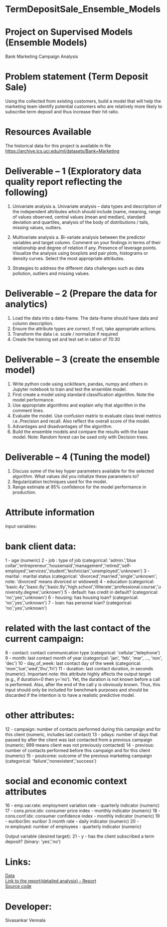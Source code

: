 # TermDepositSale_Ensemble_Models
# Project on Supervised Models (Ensemble Models)
Bank Marketing Campaign Analysis

# Problem statement (Term Deposit Sale)
Using the collected from existing customers, build a model that will help the marketing team identify potential customers who are relatively more likely to subscribe term deposit and thus increase their hit ratio. 

# Resources Available
The historical data for this project is available in file
https://archive.ics.uci.edu/ml/datasets/Bank+Marketing

# Deliverable – 1 (Exploratory data quality report reflecting the following)
1.	Univariate analysis
a.	Univariate analysis – data types and description of the independent attributes which should include (name, meaning, range of values observed, central values (mean and median), standard deviation and quartiles, analysis of the body of distributions / tails, missing values, outliers.

2.	Multivariate analysis
a.	Bi-variate analysis between the predictor variables and target column. Comment on your findings in terms of their relationship and degree of relation if any. Presence of leverage points. Visualize the analysis using boxplots and pair plots, histograms or density curves. Select the most appropriate attributes. 

3.	Strategies to address the different data challenges such as data pollution, outliers and missing values. 

# Deliverable – 2 (Prepare the data for analytics)
1.	Load the data into a data-frame. The data-frame should have data and column description.
2.	Ensure the attribute types are correct. If not, take appropriate actions.
3.	Transform the data i.e. scale / normalize if required
4.	Create the training set and test set in ration of 70:30

# Deliverable – 3 (create the ensemble model)
1.	Write python code using scikitlearn, pandas, numpy and others in Jupyter notebook to train and test the ensemble model.
2.	First create a model using standard classification algorithm. Note the model performance.
3.	Use appropriate algorithms and explain why that algorithm in the comment lines.
4.	Evaluate the model. Use confusion matrix to evaluate class level metrics i.e..Precision and recall. Also reflect the overall score of the model.
5.	Advantages and disadvantages of the algorithm.
6.	Build the ensemble models and compare the results with the base model. Note: Random forest can be used only with Decision trees. 

# Deliverable – 4 (Tuning the model)
1.	Discuss some of the key hyper parameters available for the selected algorithm. What values did you initialize these parameters to?
2.	Regularization techniques used for the model.
3.	Range estimate at 95% confidence for the model performance in production. 

# Attribute information
Input variables:
# bank client data:
1 - age (numeric)
2 - job : type of job (categorical: 'admin.','blue collar','entrepreneur','housemaid','management','retired','self-employed','services','student','technician','unemployed','unknown')
3 - marital : marital status (categorical: 'divorced','married','single','unknown'; note: 'divorced' means divorced or widowed)
4 - education (categorical: 'basic.4y','basic.6y','basic.9y','high.school','illiterate','professional.course','university.degree','unknown')
5 - default: has credit in default? (categorical: 'no','yes','unknown')
6 - housing: has housing loan? (categorical: 'no','yes','unknown')
7 - loan: has personal loan? (categorical: 'no','yes','unknown')
# related with the last contact of the current campaign:
8 - contact: contact communication type (categorical: 'cellular','telephone') 
9 - month: last contact month of year (categorical: 'jan', 'feb', 'mar', ..., 'nov', 'dec')
10 - day_of_week: last contact day of the week (categorical: 'mon','tue','wed','thu','fri')
11 - duration: last contact duration, in seconds (numeric). Important note: this attribute highly affects the output target (e.g., if duration=0 then y='no'). Yet, the duration is not known before a call is performed. Also, after the end of the call y is obviously known. Thus, this input should only be included for benchmark purposes and should be discarded if the intention is to have a realistic predictive model.
# other attributes:
12 - campaign: number of contacts performed during this campaign and for this client (numeric, includes last contact)
13 - pdays: number of days that passed by after the client was last contacted from a previous campaign (numeric; 999 means client was not previously contacted)
14 - previous: number of contacts performed before this campaign and for this client (numeric)
15 - poutcome: outcome of the previous marketing campaign (categorical: 'failure','nonexistent','success')
# social and economic context attributes
16 - emp.var.rate: employment variation rate - quarterly indicator (numeric)
17 - cons.price.idx: consumer price index - monthly indicator (numeric) 
18 - cons.conf.idx: consumer confidence index - monthly indicator (numeric) 
19 - euribor3m: euribor 3 month rate - daily indicator (numeric)
20 - nr.employed: number of employees - quarterly indicator (numeric)

Output variable (desired target):
21 - y - has the client subscribed a term deposit? (binary: 'yes','no')

# Links:
[Data](https://github.com/sivaole/TermDepositSale_Ensemble_Models/blob/master/bank-full.csv)  
[Link to the report(detailed analysis) - Report]()   
[Source code](https://github.com/sivaole/TermDepositSale_Ensemble_Models/blob/master/TermDepositSale.ipynb)

# Developer:
Sivasankar Vennala
